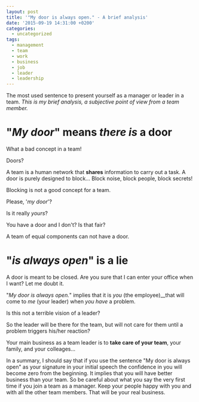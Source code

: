 ```yaml
---
layout: post
title: '"My door is always open." - A brief analysis'
date: '2015-09-19 14:31:00 +0200'
categories:
  - uncategorized
tags:
  - management
  - team
  - work
  - business
  - job
  - leader
  - leadership
---
```


The most used sentence to present yourself as a manager or leader in a team. _This is my brief analysis, a subjective point of view from a team member._

# "_My door_" means _there is_ a door

What a bad concept in a team!

Doors?

A team is a human network that **shares** information to carry out a task. A door is purely designed to block... Block noise, block people, block secrets!

Blocking is not a good concept for a team.

Please, '_my door_'?

Is it really _yours_?

You have a door and I don't? Is that fair?

A team of equal components can not have a door.

# "_is always open_" is a lie

A door is meant to be closed. Are you sure that I can enter your office when I want? Let me doubt it.

"_My door is always open._" implies that it is _you_ (the employee)__that will come to _me_ (your leader) when _you have_ a problem.

Is this not a terrible vision of a leader?

So the leader will be there for the team, but will not care for them until a problem triggers his/her reaction?

Your main business as a team leader is to **take care of your team**, your family, and your colleages...

In a summary, I should say that if you use the sentence "My door is always open" as your signature in your initial speech the confidence in you will become zero from the beginning. It implies that you will have better business than your team. So be careful about what you say the very first time if you join a team as a manager. Keep your people happy with you and with all the other team members. That will be your real business.
